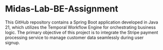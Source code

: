 # Midas-Lab-BE-Assignment
This GitHub repository contains a Spring Boot application developed in Java 21, which utilizes the Temporal Workflow Engine for orchestrating business logic. The primary objective of this project is to integrate the Stripe payment processing service to manage customer data seamlessly during user signup.
